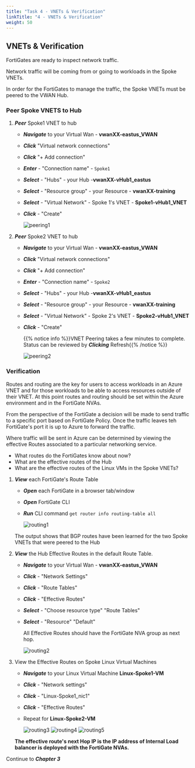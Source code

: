 ```yaml
---
title: "Task 4 - VNETs & Verification"
linkTitle: "4 - VNETs & Verification"
weight: 50
---
```


## VNETs & Verification

FortiGates are ready to inspect network traffic.

Network traffic will be coming from or going to workloads in the Spoke VNETs.

In order for the FortiGates to manage the traffic, the Spoke VNETs must be peered to the VWAN Hub.

### Peer Spoke VNETS to Hub

1. ***Peer*** Spoke1 VNET to hub

    - ***Navigate*** to your Virtual Wan - **vwanXX-eastus_VWAN**
    - ***Click*** "Virtual network connections"
    - ***Click*** "+ Add connection"

    - ***Enter*** - "Connection name" - `Spoke1`
    - ***Select*** - "Hubs" - your Hub -**vwanXX-vHub1_eastus**
    - ***Select*** - "Resource group" - your Resource - **vwanXX-training**
    - ***Select*** - "Virtual Network" - Spoke 1's VNET - **Spoke1-vHub1_VNET**
    - ***Click*** - "Create"

        ![peering1](../images/peering1.jpg)

1. ***Peer*** Spoke2 VNET to hub

    - ***Navigate*** to your Virtual Wan - **vwanXX-eastus_VWAN**
    - ***Click*** "Virtual network connections"
    - ***Click*** "+ Add connection"

    - ***Enter*** - "Connection name" - `Spoke2`
    - ***Select*** - "Hubs" - your Hub -**vwanXX-vHub1_eastus**
    - ***Select*** - "Resource group" - your Resource - **vwanXX-training**
    - ***Select*** - "Virtual Network" - Spoke 2's VNET - **Spoke2-vHub1_VNET**
    - ***Click*** - "Create"

        {{% notice info %}}VNET Peering takes a few minutes to complete. Status can be reviewed by ***Clicking*** Refresh{{% /notice %}}

        ![peering2](../images/peering2.jpg)

### Verification

Routes and routing are the key for users to access workloads in an Azure VNET and for those workloads to be able to access resources outside of their VNET. At this point routes and routing should be set within the Azure environment and in the FortiGate NVAs.

From the perspective of the FortiGate a decision will be made to send traffic to a specific port based on FortiGate Policy. Once the traffic leaves teh FortiGate's port it is up to Azure to forward the traffic.

Where traffic will be sent in Azure can be determined by viewing the effective Routes associated to a particular networking service.

- What routes do the FortiGates know about now?
- What are the effective routes of the Hub
- What are the effective routes of the Linux VMs in the Spoke VNETs?

1. ***View*** each FortiGate's Route Table

    - ***Open*** each FortiGate in a browser tab/window
    - ***Open*** FortiGate CLI
    - ***Run*** CLI command `get router info routing-table all`

        ![routing1](../images/routing1.jpg)

    The output shows that BGP routes have been learned for the two Spoke VNETs that were peered to the Hub

1. ***View*** the Hub Effective Routes in the default Route Table.

    - ***Navigate*** to your Virtual Wan - **vwanXX-eastus_VWAN**
    - ***Click*** - "Network Settings"
    - ***Click*** - "Route Tables"
    - ***Click*** - "Effective Routes"
    - ***Select*** - "Choose resource type" "Route Tables"
    - ***Select*** - "Resource" "Default"

        All Effective Routes should have the FortiGate NVA group as next hop.

        ![routing2](../images/routing2.jpg)

1. View the Effective Routes on Spoke Linux Virtual Machines

    - ***Navigate*** to your Linux Virtual Machine **Linux-Spoke1-VM**
    - ***Click*** - "Network settings"
    - ***Click*** - "Linux-Spoke1_nic1"
    - ***Click*** - "Effective Routes"

    - Repeat for **Linux-Spoke2-VM**

        ![routing3](../images/routing3.jpg)
        ![routing4](../images/routing4.jpg)
        ![routing5](../images/routing5.jpg)

    **The effective route's next Hop IP is the IP address of Internal Load balancer is deployed with the FortiGate NVAs.**

Continue to ***Chapter 3***
